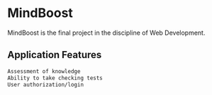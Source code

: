 # MindBoost
MindBoost is the final project in the discipline of Web Development.

## Application Features
```bash
Assessment of knowledge
Ability to take checking tests
User authorization/login
```
